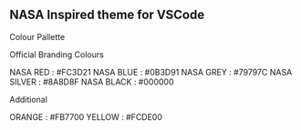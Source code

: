 ## NASA Inspired theme for VSCode

Colour Pallette

Official Branding Colours

NASA RED    : #FC3D21
NASA BLUE   : #0B3D91
NASA GREY   : #79797C
NASA SILVER : #8A8D8F
NASA BLACK  : #000000

Additional

ORANGE : #FB7700
YELLOW : #FCDE00
